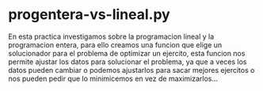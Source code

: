 # progentera-vs-lineal.py
En esta practica investigamos sobre la programacion lineal y la programacion entera, para ello creamos una funcion que elige un solucionador para el problema de optimizar un ejercito, 
esta funcion nos permite ajustar los datos para solucionar el problema, ya que a veces los datos pueden cambiar o podemos ajustarlos para sacar mejores ejercitos o nos pueden pedir 
que lo minimicemos en vez de maximizarlos...

